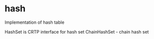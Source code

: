 # hash
Implementation of hash table

HashSet is CRTP interface for hash set
ChainHashSet - chain hash set
